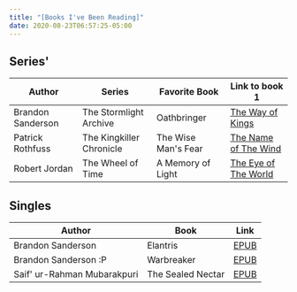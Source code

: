 ```yaml
---
title: "[Books I've Been Reading]"
date: 2020-08-23T06:57:25-05:00
---
```


## Series'
| Author            | Series                   | Favorite Book               | Link to book 1                                              |
|-------------------|--------------------------|-----------------------------|-------------------------------------------------------------|
| Brandon Sanderson | The Stormlight Archive   | Oathbringer                 | [The Way of Kings](https://b-ok.cc/book/4219340/4b2f48)     |
| Patrick Rothfuss  | The Kingkiller Chronicle | The Wise Man's Fear         | [The Name of The Wind](https://b-ok.cc/book/1564700/b39690) |
| Robert Jordan     | The Wheel of Time        | A Memory of Light           | [The Eye of The World](https://b-ok.cc/book/984472/9743af)  |

## Singles
| Author                                              | Book                                 | Link                                        |
|-----------------------------------------------------|--------------------------------------|---------------------------------------------|
| Brandon Sanderson                                   | Elantris                             | [EPUB](https://b-ok.cc/book/1222523/ef92aa) |
| Brandon Sanderson :P                                | Warbreaker                           | [EPUB](https://b-ok.cc/book/1623479/d0cf66) |
| Saif' ur-Rahman Mubarakpuri                         | The Sealed Nectar                    | [EPUB](https://b-ok.cc/book/1009125/d83092) |

